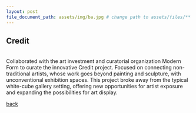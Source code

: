 ```yaml
---
layout: post
file_document_path: assets/img/ba.jpg # change path to assets/files/** to display another file(冒號後面一定要空一格)
---
```


## Credit
<br>
Collaborated with the art investment and curatorial organization Modern Form to curate the innovative Credit project. Focused on connecting non-traditional artists, whose work goes beyond painting and sculpture, with unconventional exhibition spaces. This project broke away from the typical white-cube gallery setting, offering new opportunities for artist exposure and expanding the possibilities for art display.


[back](./)
